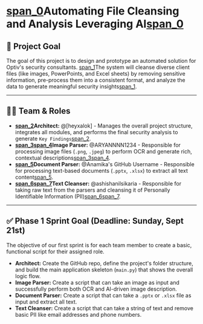 # [span_0](start_span)Automating File Cleansing and Analysis Leveraging AI[span_0](end_span)

## 🎯 Project Goal

The goal of this project is to design and prototype an automated solution for Optiv's security consultants. [span_1](start_span)The system will cleanse diverse client files (like images, PowerPoints, and Excel sheets) by removing sensitive information, pre-process them into a consistent format, and analyze the data to generate meaningful security insights[span_1](end_span).

---

## 🧑‍💻 Team & Roles

* **[span_2](start_span)Architect:** @[heyxalok] - Manages the overall project structure, integrates all modules, and performs the final security analysis to generate `Key Findings`[span_2](end_span).
* **[span_3](start_span)[span_4](start_span)Image Parser:** @ARYANNNN1234 - Responsible for processing image files (`.png`, `.jpeg`) to perform OCR and generate rich, contextual descriptions[span_3](end_span)[span_4](end_span).
* **[span_5](start_span)Document Parser:** @Anamika's GitHub Username - Responsible for processing text-based documents (`.pptx`, `.xlsx`) to extract all text content[span_5](end_span).
* **[span_6](start_span)[span_7](start_span)Text Cleanser:** @ashishanilsikaria - Responsible for taking raw text from the parsers and cleansing it of Personally Identifiable Information (PII)[span_6](end_span)[span_7](end_span).

---

## ✅ Phase 1 Sprint Goal (Deadline: Sunday, Sept 21st)

The objective of our first sprint is for each team member to create a basic, functional script for their assigned role.

* **Architect:** Create the GitHub repo, define the project's folder structure, and build the main application skeleton (`main.py`) that shows the overall logic flow.
* **Image Parser:** Create a script that can take an image as input and successfully perform both OCR and AI-driven image description.
* **Document Parser:** Create a script that can take a `.pptx` or `.xlsx` file as input and extract all text.
* **Text Cleanser:** Create a script that can take a string of text and remove basic PII like email addresses and phone numbers.

